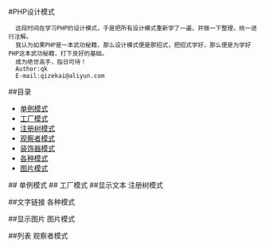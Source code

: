 #PHP设计模式

      这段时间在学习PHP的设计模式，于是把所有设计模式重新学了一遍，并做一下整理，统一进行注解。
      我认为如果PHP是一本武功秘籍，那么设计模式便是那招式，把招式学好，那么便是为学好PHP这本武功秘籍，打下良好的基础。
      成为绝世高手，指日可待！
      Author:qk
      E-mail:qizekai@aliyun.com

##<a name="index"/>目录
* [单例模式](#line)
* [工厂模式](#title)
* [注册树模式](#text)
* [观察者模式](#dot)
* [装饰器模式](#symbol)
* [各种模式](#link)
* [图片模式](#pic)


##<a name="line"/>
单例模式
##<a name="title"/>
工厂模式
##<a name="text"/>显示文本
注册树模式

##<a name="link"/>文字链接
各种模式

##<a name="pic"/>显示图片
图片模式

##<a name="dot"/>列表
观察者模式
